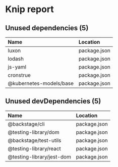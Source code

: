 # Knip report

## Unused dependencies (5)

| Name                    | Location     |
|:------------------------|:-------------|
| luxon                   | package.json |
| lodash                  | package.json |
| js-yaml                 | package.json |
| cronstrue               | package.json |
| @kubernetes-models/base | package.json |

## Unused devDependencies (5)

| Name                      | Location     |
|:--------------------------|:-------------|
| @backstage/cli            | package.json |
| @testing-library/dom      | package.json |
| @backstage/test-utils     | package.json |
| @testing-library/react    | package.json |
| @testing-library/jest-dom | package.json |

